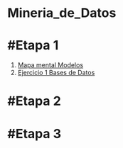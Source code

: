 # Mineria_de_Datos

# #Etapa 1

1. [Mapa mental Modelos](https://github.com/GonzalezFcoJavier/Mineria_de_Datos/blob/main/Mapa_mental_1687417.pdf) 
2. [Ejercicio 1 Bases de Datos](https://github.com/GonzalezFcoJavier/Mineria_de_Datos/blob/main/Equipo_()-ejercicio%20base%20de%20datos.pdf)
# #Etapa 2

# #Etapa 3
